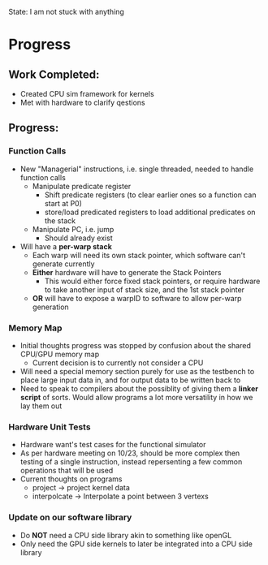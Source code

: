 State: I am not stuck with anything

# Progress

## Work Completed:
* Created CPU sim framework for kernels
* Met with hardware to clarify qestions

## Progress:

### Function Calls
* New "Managerial" instructions, i.e. single threaded, needed to handle function calls
  * Manipulate predicate register
    * Shift predicate registers (to clear earlier ones so a function can start at P0)
    * store/load predicated registers to load additional predicates on the stack
  * Manipulate PC, i.e. jump
    * Should already exist
* Will have a **per-warp stack**
  * Each warp will need its own stack pointer, which software can't generate currently
  * **Either** hardware will have to generate the Stack Pointers
    * This would either force fixed stack pointers, or require hardware to take another input of stack size, and the 1st stack pointer
  * **OR** will have to expose a warpID to software to allow per-warp generation

### Memory Map
* Initial thoughts progress was stopped by confusion about the shared CPU/GPU memory map
  * Current decision is to currently not consider a CPU
* Will need a special memory section purely for use as the testbench to place large input data in, and for output data to be written back to
* Need to speak to compilers about the possiblity of giving them a **linker script** of sorts. Would allow programs a lot more versatility in how we lay them out

### Hardware Unit Tests
* Hardware want's test cases for the functional simulator
* As per hardware meeting on 10/23, should be more complex then testing of a single instruction, instead repersenting a few common operations that will be used
* Current thoughts on programs
  * project -> project kernel data
  * interpolcate -> Interpolate a point between 3 vertexs

### Update on our software library
* Do **NOT** need a CPU side library akin to something like openGL
* Only need the GPU side kernels to later be integrated into a CPU side library